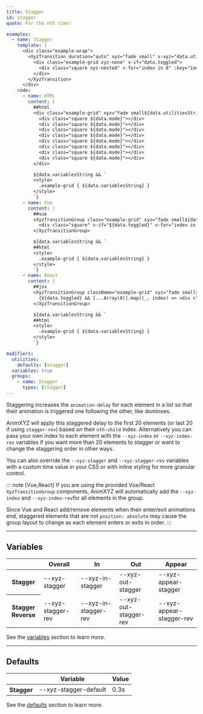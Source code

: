 ```yaml
---
title: Stagger
id: stagger
quote: For the nth time!

examples:
  - name: Stagger
    template: |
      <div class="example-wrap">
        <XyzTransition duration="auto" xyz="fade small" v-xyz="data.utilities" :style="data.variables" v-on="data.listeners">
          <div class="example-grid xyz-none" v-if="data.toggled">
            <div class="square xyz-nested" v-for="index in 8" :key="index"></div>
          </div>
        </XyzTransition>
      </div>
    code:
      - name: HTML
        content: |
          ##html
          <div class="example-grid" xyz="fade small${data.utilitiesString && ' ' + data.utilitiesString}">
            <div class="square ${data.mode}"></div>
            <div class="square ${data.mode}"></div>
            <div class="square ${data.mode}"></div>
            <div class="square ${data.mode}"></div>
            <div class="square ${data.mode}"></div>
            <div class="square ${data.mode}"></div>
            <div class="square ${data.mode}"></div>
            <div class="square ${data.mode}"></div>
          </div>

          ${data.variablesString && `
          <style>
            .example-grid { ${data.variablesString} }
          </style>
          `}
      - name: Vue
        content: |
          ##vue
          <XyzTransitionGroup class="example-grid" xyz="fade small${data.utilitiesString && ' ' + data.utilitiesString}">
            <div class="square" v-if="${data.toggled}" v-for="index in 8" :key="index"></div>
          </XyzTransitionGroup>

          ${data.variablesString && `
          ##html
          <style>
            .example-grid { ${data.variablesString} }
          </style>
          `}
      - name: React
        content: |
          ##jsx
          <XyzTransitionGroup className="example-grid" xyz="fade small${data.utilitiesString && ' ' + data.utilitiesString}">
            {${data.toggled} && [...Array(8)].map((_, index) => <div className="square" key={index} />)}
          </XyzTransitionGroup>

          ${data.variablesString && `
          ##html
          <style>
            .example-grid { ${data.variablesString} }
          </style>
          `}

modifiers:
  utilities:
    defaults: [stagger]
  variables: true
  groups:
    - name: Stagger
      types: [stagger]
---
```


Staggering increases the `animation-delay` for each element in a list so that their animation is triggered one following the other, like dominoes.

AnimXYZ will apply this staggered delay to the first 20 elements (or last 20 if using `stagger-rev`) based on their `nth-child` index. Alternatively you can pass your own index to each element with the `--xyz-index` or `--xyz-index-rev` variables if you want more than 20 elements to stagger or want to change the staggering order in other ways.

You can also override the `--xyz-stagger` and `--xyz-stagger-rev` variables with a custom time value in your CSS or with inline styling for more granular control.

::: note [Vue,React]
If you are using the provided Vue/React `XyzTransitionGroup` components, AnimXYZ will automatically add the `--xyz-index` and `--xyz-index-rev`for all elements in the group.

Since Vue and React add/remove elements when their enter/exit animations end, staggered elements that are not `position: absolute` may cause the group layout to change as each element enters or exits in order.
:::

---
## Variables

<div class="variables-table table-wrap shadow-scroll">
  <table class="shadow-scroll-content">
    <thead>
      <tr>
        <th></th>
        <th>Overall</th>
        <th>In</th>
        <th>Out</th>
        <th>Appear</th>
      </tr>
    </thead>
    <tbody>
      <tr>
        <th scope="row">Stagger</th>
        <td>--xyz-stagger</td>
        <td>--xyz-in-stagger</td>
        <td>--xyz-out-stagger</td>
        <td>--xyz-appear-stagger</td>
      </tr>
      <tr>
        <th scope="row">Stagger Reverse</th>
        <td>--xyz-stagger-rev</td>
        <td>--xyz-in-stagger-rev</td>
        <td>--xyz-out-stagger-rev</td>
        <td>--xyz-appear-stagger-rev</td>
      </tr>
    </tbody>
  </table>
</div>

See the [variables](#variables) section to learn more.

---
## Defaults

<div class="variables-table table-wrap shadow-scroll">
  <table class="shadow-scroll-content">
    <thead>
      <tr>
        <th></th>
        <th>Variable</th>
        <th>Value</th>
      </tr>
    </thead>
    <tbody>
      <tr>
        <th scope="row">Stagger</th>
        <td>--xyz-stagger-default</td>
        <td>0.3s</td>
      </tr>
    </tbody>
  </table>
</div>

See the [defaults](#defaults) section to learn more.
